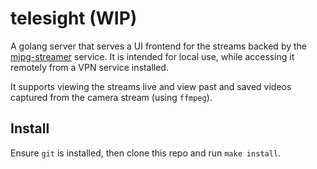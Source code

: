 # telesight (WIP)

A golang server that serves a UI frontend for the streams backed by the [mjpg-streamer](https://github.com/jacksonliam/mjpg-streamer) service. It is intended for local use, while accessing it remotely from a VPN service installed.

It supports viewing the streams live and view past and saved videos captured from the camera stream (using `ffmpeg`).

## Install

Ensure `git` is installed, then clone this repo and run `make install`.